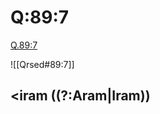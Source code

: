 
# Q:89:7

[Q.89:7](https://quran.com/89:7/tafsirs/ar-tafsir-al-tabari)

![[Qrsed#89:7]]

## <iram ((?:Aram|Iram))

